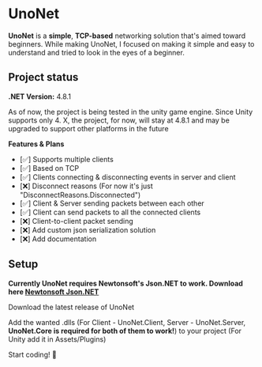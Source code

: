 # UnoNet
**UnoNet** is a **simple**, **TCP-based** networking solution that's aimed toward beginners.
While making UnoNet, I focused on making it simple and easy to understand and tried to look in the eyes of a beginner.

## Project status
**.NET Version:** 4.8.1

As of now, the project is being tested in the unity game engine.
Since Unity supports only 4. X, the project, for now, will stay at 4.8.1 and may be upgraded to support other platforms in the future

**Features & Plans**
- [✅] Supports multiple clients
- [✅] Based on TCP
- [✅] Clients connecting & disconnecting events in server and client
- [❌] Disconnect reasons (For now it's just "DisconnectReasons.Disconnected")
- [✅] Client & Server sending packets between each other
- [✅] Client can send packets to all the connected clients
- [❌] Client-to-client packet sending
- [:x:] Add custom json serialization solution
- [:x:] Add documentation

## Setup
**Currently UnoNet requires Newtonsoft's Json.NET to work. Download here [Newtonsoft Json.NET](https://www.newtonsoft.com/json)**

Download the latest release of UnoNet

Add the wanted .dlls (For Client - UnoNet.Client, Server - UnoNet.Server, **UnoNet.Core is required for both of them to work!**) to your project (For Unity add it in Assets/Plugins)

Start coding! :tada:
